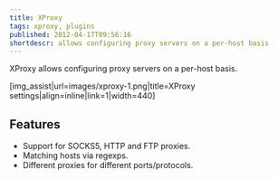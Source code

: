 ```yaml
---
title: XProxy
tags: xproxy, plugins
published: 2012-04-17T09:56:16
shortdescr: allows configuring proxy servers on a per-host basis
---
```


XProxy allows configuring proxy servers on a per-host basis.

\[img\_assist|url=images/xproxy-1.png|title=XProxy settings|align=inline|link=1|width=440\]

Features
--------

- Support for SOCKS5, HTTP and FTP proxies.
- Matching hosts via regexps.
- Different proxies for different ports/protocols.

